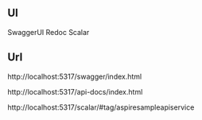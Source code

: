 ## UI

SwaggerUI
Redoc
Scalar

## Url

http://localhost:5317/swagger/index.html

http://localhost:5317/api-docs/index.html

http://localhost:5317/scalar/#tag/aspiresampleapiservice